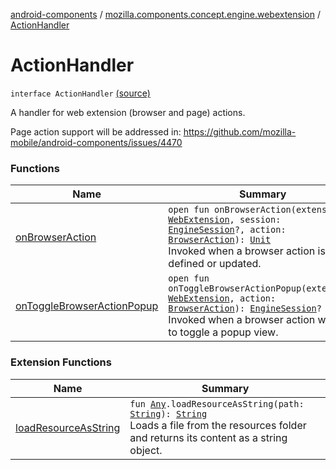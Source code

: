 [android-components](../../index.md) / [mozilla.components.concept.engine.webextension](../index.md) / [ActionHandler](./index.md)

# ActionHandler

`interface ActionHandler` [(source)](https://github.com/mozilla-mobile/android-components/blob/master/components/concept/engine/src/main/java/mozilla/components/concept/engine/webextension/WebExtension.kt#L138)

A handler for web extension (browser and page) actions.

Page action support will be addressed in:
https://github.com/mozilla-mobile/android-components/issues/4470

### Functions

| Name | Summary |
|---|---|
| [onBrowserAction](on-browser-action.md) | `open fun onBrowserAction(extension: `[`WebExtension`](../-web-extension/index.md)`, session: `[`EngineSession`](../../mozilla.components.concept.engine/-engine-session/index.md)`?, action: `[`BrowserAction`](../-browser-action/index.md)`): `[`Unit`](https://kotlinlang.org/api/latest/jvm/stdlib/kotlin/-unit/index.html)<br>Invoked when a browser action is defined or updated. |
| [onToggleBrowserActionPopup](on-toggle-browser-action-popup.md) | `open fun onToggleBrowserActionPopup(extension: `[`WebExtension`](../-web-extension/index.md)`, action: `[`BrowserAction`](../-browser-action/index.md)`): `[`EngineSession`](../../mozilla.components.concept.engine/-engine-session/index.md)`?`<br>Invoked when a browser action wants to toggle a popup view. |

### Extension Functions

| Name | Summary |
|---|---|
| [loadResourceAsString](../../mozilla.components.support.test.file/kotlin.-any/load-resource-as-string.md) | `fun `[`Any`](https://kotlinlang.org/api/latest/jvm/stdlib/kotlin/-any/index.html)`.loadResourceAsString(path: `[`String`](https://kotlinlang.org/api/latest/jvm/stdlib/kotlin/-string/index.html)`): `[`String`](https://kotlinlang.org/api/latest/jvm/stdlib/kotlin/-string/index.html)<br>Loads a file from the resources folder and returns its content as a string object. |
